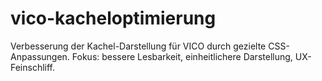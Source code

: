 # vico-kacheloptimierung
Verbesserung der Kachel-Darstellung für VICO durch gezielte CSS-Anpassungen. Fokus: bessere Lesbarkeit, einheitlichere Darstellung, UX-Feinschliff.
